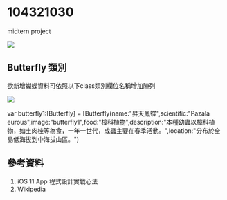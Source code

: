 # 104321030
midtern project


<img src=https://www.ncnu.edu.tw/ncnuweb/units/share/%E5%85%A8%E6%A0%A1%E5%85%B1%E7%94%A8/web_material/images/banner/banner_22.gif>


## Butterfly 類別
<p>欲新增蝴蝶資料可依照以下class類別欄位名稱增加陣列</p>
<img src="https://ibb.co/kEBDPo" >



var butterfly1:[Butterfly] = [Butterfly(name:"昇天鳳蝶",scientific:"Pazala eurous",image:"butterfly1",food:"樟科植物",description:"本種幼蟲以樟科植物，如土肉桂等為食，一年一世代，成蟲主要在春季活動。",location:"分布於全島低海拔到中海拔山區。")


   
## 參考資料
<ol>
<li>iOS 11 App 程式設計實戰心法</li>
<li>Wikipedia</li>
</ol>
